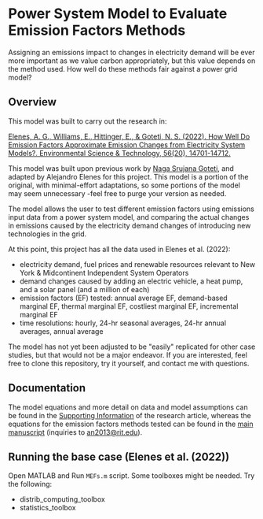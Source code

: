 # Power System Model to Evaluate Emission Factors Methods 
Assigning an emissions impact to changes in electricity demand will be ever more important as we value carbon appropriately, but this value depends on the method used. How well do these methods fair against a power grid model?

## Overview
This model was built to carry out the research in:

[Elenes, A. G., Williams, E., Hittinger, E., & Goteti, N. S. (2022). How Well Do Emission Factors Approximate Emission Changes from Electricity System Models?. Environmental Science & Technology, 56(20), 14701-14712.](https://doi.org/10.1021/acs.est.2c02344)

This model was built upon previous work by [Naga Srujana Goteti](https://www.proquest.com/docview/2313404648?pq-origsite=gscholar&fromopenview=true), and adapted by Alejandro Elenes for this project. This model is a portion of the original, with minimal-effort adaptations, so some portions of the model may seem unnecessary -feel free to purge your version as needed.

The model allows the user to test different emission factors using emissions input data from a power system model, and comparing the actual changes in emissions caused by the electricity demand changes of introducing new technologies in the grid.

At this point, this project has all the data used in Elenes et al. (2022): 
- electricity demand, fuel prices and renewable resources relevant to New York & Midcontinent Independent System Operators
- demand changes caused by adding an electric vehicle, a heat pump, and a solar panel (and a million of each)
- emission factors (EF) tested: annual average EF, demand-based marginal EF, thermal marginal EF, costliest marginal EF, incremental marginal EF
- time resolutions: hourly, 24-hr seasonal averages, 24-hr annual averages, annual average

The model has not yet been adjusted to be "easily" replicated for other case studies, but that would not be a major endeavor. If you are interested, feel free to clone this repository, try it yourself, and contact me with questions.

## Documentation
The model equations and more detail on data and model assumptions can be found in the [Supporting Information](https://pubs.acs.org/doi/suppl/10.1021/acs.est.2c02344/suppl_file/es2c02344_si_001.pdf) of the research article, whereas the equations for the emission factors methods tested can be found in the [main manuscript](https://doi.org/10.1021/acs.est.2c02344) (inquiries to an2013@rit.edu).

## Running the base case (Elenes et al. (2022))
Open MATLAB and Run `MEFs.m` script.
Some toolboxes might be needed. Try the following:
- distrib_computing_toolbox
- statistics_toolbox
